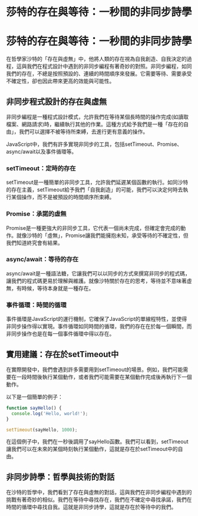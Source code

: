 # 莎特的存在與等待：一秒間的非同步詩學

# 莎特的存在與等待：一秒間的非同步詩學

在哲學家沙特的「存在與虛無」中，他將人類的存在視為自我創造、自我決定的過程，這與我們在程式設計中遇到的非同步編程有著奇妙的對照。非同步編程，如同我們的存在，不總是按照預設的、連續的時間順序來發展。它需要等待、需要承受不確定性，卻也因此帶來更高的效能與可能性。

## 非同步程式設計的存在與虛無

非同步編程是一種程式設計模式，允許我們在等待某個長時間的操作完成(如讀取檔案、網路請求)時，繼續執行其他的作業。這種方式給予我們是一種「存在的自由」，我們可以選擇不被等待所束縛，去進行更有意義的操作。

JavaScript中，我們有許多實現非同步的工具，包括setTimeout、Promise、async/await以及事件循環等。

### setTimeout：定時的存在

setTimeout是一種簡單的非同步工具，允許我們延遲某個函數的執行。如同沙特的存在主義，setTimeout給予我們「自我創造」的可能，我們可以決定何時去執行某個操作，而不是被預設的時間順序所束縛。

### Promise：承諾的虛無

Promise是一種更強大的非同步工具，它代表一個尚未完成，但確定會完成的動作。就像沙特的「虛無」，Promise讓我們能擁抱未知，承受等待的不確定性，但我們知道終究會有結果。

### async/await：等待的存在

async/await是一種語法糖，它讓我們可以以同步的方式來撰寫非同步的程式碼，讓我們的程式碼更易於理解與維護。就像沙特關於存在的思考，等待並不意味著虛無，有時候，等待本身就是一種存在。

### 事件循環：時間的循環

事件循環是JavaScript的運行機制，它確保了JavaScript的單線程特性，並使得非同步操作得以實現。事件循環如同時間的循環，我們的存在在於每一個瞬間，而非同步操作也是在每一個事件循環中得以存在。

## 實用建議：存在於setTimeout中

在實際開發中，我們會遇到許多需要用到setTimeout的場景。例如，我們可能需要在一段時間後執行某個動作，或者我們可能需要在某個動作完成後再執行下一個動作。

以下是一個簡單的例子：

```javascript
function sayHello() {
  console.log('Hello, world!');
}

setTimeout(sayHello, 1000);
```

在這個例子中，我們在一秒後調用了sayHello函數。我們可以看到，setTimeout讓我們可以在未來的某個時刻執行某個動作，這就是存在於setTimeout中的自由。

## 非同步詩學：哲學與技術的對話

在沙特的哲學中，我們看到了存在與虛無的對話，這與我們在非同步編程中遇到的挑戰有著奇妙的相似。我們在等待中尋找存在，我們在不確定中尋找承諾，我們在時間的循環中尋找自我。這就是非同步詩學，這就是存在於等待中的我們。